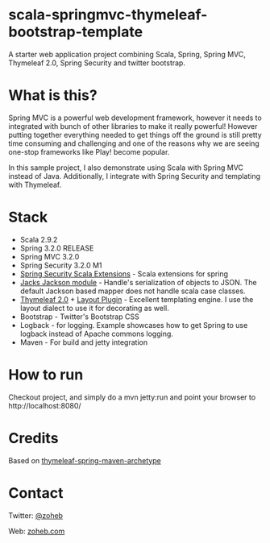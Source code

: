 scala-springmvc-thymeleaf-bootstrap-template
============================================

A starter web application project combining Scala, Spring, Spring MVC, Thymeleaf 2.0, Spring Security and twitter bootstrap.

What is this?
=============
Spring MVC is a powerful web development framework, however it needs to integrated with bunch of other libraries to make it really powerful! However 
putting together everything needed to get things off the ground is still pretty time consuming and challenging and one of the reasons why
we are seeing one-stop frameworks like Play! become popular. 

In this sample project, I also demonstrate using Scala with Spring MVC instead of Java. Additionally, I integrate with
Spring Security and templating with Thymeleaf.

Stack
=====
* Scala 2.9.2
* Spring 3.2.0 RELEASE
* Spring MVC 3.2.0
* Spring Security 3.2.0 M1
* [Spring Security Scala Extensions](http://blog.springsource.org/2012/12/10/introducing-spring-scala/) - Scala extensions for spring
* [Jacks Jackson module](https://github.com/wg/jacks) - Handle's serialization of objects to JSON. The default Jackson based mapper does not handle scala case classes.
* [Thymeleaf 2.0](http://www.thymeleaf.org) + [Layout Plugin](https://github.com/ultraq/thymeleaf-layout-dialect) - Excellent templating engine. I use 
the layout dialect  to use it for decorating as well.
* Bootstrap - Twitter's Bootstrap CSS
* Logback - for logging. Example showcases how to get Spring to use logback instead of Apache commons logging.
* Maven - For build and jetty integration


How to run
==========
Checkout project, and simply do a  mvn jetty:run and point your browser to http://localhost:8080/

Credits
=======
Based on [thymeleaf-spring-maven-archetype](https://github.com/maggandalf/thymeleaf-spring-maven-archetype)

Contact
=======
Twitter: [@zoheb](http://www.twitter.com/zoheb)

Web: [zoheb.com](http://www.zoheb.com)
